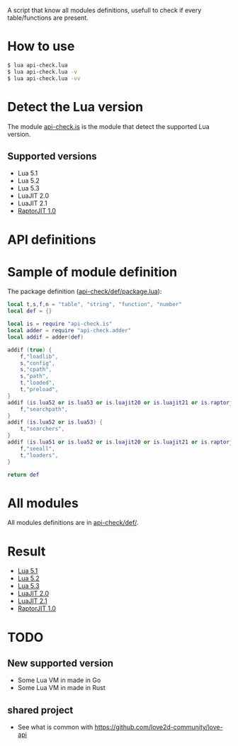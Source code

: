 A script that know all modules definitions, usefull to check if every table/functions are present.

# How to use

```sh
$ lua api-check.lua
$ lua api-check.lua -v
$ lua api-check.lua -vv
```

# Detect the Lua version

The module [api-check.is](api-check/is.lua) is the module that detect the supported Lua version.

## Supported versions

* Lua 5.1
* Lua 5.2
* Lua 5.3
* LuaJIT 2.0
* LuaJIT 2.1
* [RaptorJIT 1.0](https://github.com/raptorjit/raptorjit/tree/v1.0.0)

# API definitions

# Sample of module definition

The package definition ([api-check/def/package.lua](api-check/def/package.lua)):
```lua
local t,s,f,n = "table", "string", "function", "number"
local def = {}

local is = require "api-check.is"
local adder = require "api-check.adder"
local addif = adder(def)

addif (true) {
	f,"loadlib",
	s,"config",
	s,"cpath",
	s,"path",
	t,"loaded",
	t,"preload",
}
addif (is.lua52 or is.lua53 or is.luajit20 or is.luajit21 or is.raptorjit10) {
	f,"searchpath",
}
addif (is.lua52 or is.lua53) {
	t,"searchers",
}
addif (is.lua51 or is.lua52 or is.luajit20 or is.luajit21 or is.raptorjit10) {
	f,"seeall",
	t,"loaders",
}

return def
```

# All modules

All modules definitions are in [api-check/def/](api-check/def/).

# Result

* [Lua 5.1](result/lua51.md)
* [Lua 5.2](result/lua52.md)
* [Lua 5.3](result/lua53.md)
* [LuaJIT 2.0](result/luajit20.md)
* [LuaJIT 2.1](result/luajit21.md)
* [RaptorJIT 1.0](result/raptorjit10.md)

# TODO

## New supported version

* Some Lua VM in made in Go
* Some Lua VM in made in Rust

## shared project

* See what is common with https://github.com/love2d-community/love-api

